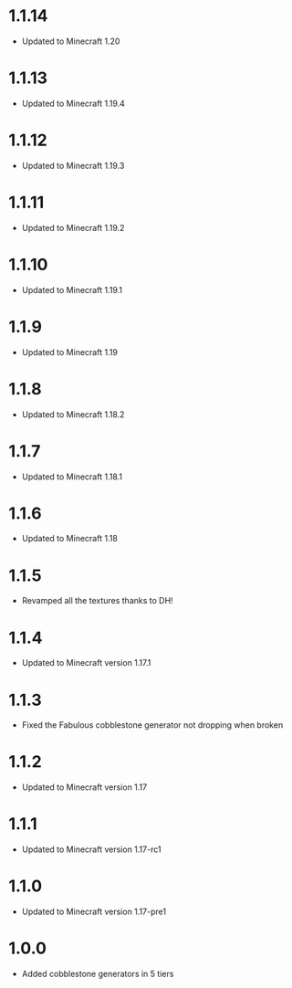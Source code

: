 # 1.1.14
- Updated to Minecraft 1.20

# 1.1.13
- Updated to Minecraft 1.19.4

# 1.1.12
- Updated to Minecraft 1.19.3

# 1.1.11
- Updated to Minecraft 1.19.2

# 1.1.10
- Updated to Minecraft 1.19.1

# 1.1.9
- Updated to Minecraft 1.19

# 1.1.8
- Updated to Minecraft 1.18.2

# 1.1.7
- Updated to Minecraft 1.18.1

# 1.1.6
- Updated to Minecraft 1.18

# 1.1.5
- Revamped all the textures thanks to DH!

# 1.1.4
- Updated to Minecraft version 1.17.1

# 1.1.3
- Fixed the Fabulous cobblestone generator not dropping when broken

# 1.1.2
- Updated to Minecraft version 1.17

# 1.1.1
- Updated to Minecraft version 1.17-rc1

# 1.1.0
- Updated to Minecraft version 1.17-pre1

# 1.0.0
- Added cobblestone generators in 5 tiers